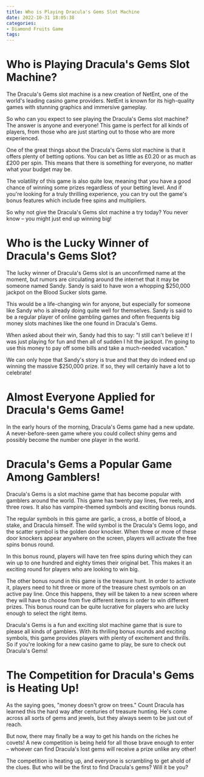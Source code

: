 ```yaml
---
title: Who is Playing Dracula's Gems Slot Machine
date: 2022-10-31 18:05:38
categories:
- Diamond Fruits Game
tags:
---
```



#  Who is Playing Dracula's Gems Slot Machine?

The Dracula's Gems slot machine is a new creation of NetEnt, one of the world's leading casino game providers. NetEnt is known for its high-quality games with stunning graphics and immersive gameplay.

So who can you expect to see playing the Dracula's Gems slot machine? The answer is anyone and everyone! This game is perfect for all kinds of players, from those who are just starting out to those who are more experienced.

One of the great things about the Dracula's Gems slot machine is that it offers plenty of betting options. You can bet as little as £0.20 or as much as £200 per spin. This means that there is something for everyone, no matter what your budget may be.

The volatility of this game is also quite low, meaning that you have a good chance of winning some prizes regardless of your betting level. And if you're looking for a truly thrilling experience, you can try out the game's bonus features which include free spins and multipliers.

So why not give the Dracula's Gems slot machine a try today? You never know – you might just end up winning big!

#  Who is the Lucky Winner of Dracula's Gems Slot?

The lucky winner of Dracula's Gems slot is an unconfirmed name at the moment, but rumors are circulating around the internet that it may be someone named Sandy. Sandy is said to have won a whopping $250,000 jackpot on the Blood Sucker slots game.

This would be a life-changing win for anyone, but especially for someone like Sandy who is already doing quite well for themselves. Sandy is said to be a regular player of online gambling games and often frequents big money slots machines like the one found in Dracula's Gems.

When asked about their win, Sandy had this to say: "I still can't believe it! I was just playing for fun and then all of sudden I hit the jackpot. I'm going to use this money to pay off some bills and take a much-needed vacation."

We can only hope that Sandy's story is true and that they do indeed end up winning the massive $250,000 prize. If so, they will certainly have a lot to celebrate!

#  Almost Everyone Applied for Dracula's Gems Game!

In the early hours of the morning, Dracula's Gems game had a new update. A never-before-seen game where you could collect shiny gems and possibly become the number one player in the world.

#  Dracula's Gems a Popular Game Among Gamblers!

Dracula's Gems is a slot machine game that has become popular with gamblers around the world. This game has twenty pay lines, five reels, and three rows. It also has vampire-themed symbols and exciting bonus rounds.

The regular symbols in this game are garlic, a cross, a bottle of blood, a stake, and Dracula himself. The wild symbol is the Dracula's Gems logo, and the scatter symbol is the golden door knocker. When three or more of these door knockers appear anywhere on the screen, players will activate the free spins bonus round.

In this bonus round, players will have ten free spins during which they can win up to one hundred and eighty times their original bet. This makes it an exciting round for players who are looking to win big.

The other bonus round in this game is the treasure hunt. In order to activate it, players need to hit three or more of the treasure chest symbols on an active pay line. Once this happens, they will be taken to a new screen where they will have to choose from five different items in order to win different prizes. This bonus round can be quite lucrative for players who are lucky enough to select the right items.

Dracula's Gems is a fun and exciting slot machine game that is sure to please all kinds of gamblers. With its thrilling bonus rounds and exciting symbols, this game provides players with plenty of excitement and thrills. So if you're looking for a new casino game to play, be sure to check out Dracula's Gems!

#  The Competition for Dracula's Gems is Heating Up!

As the saying goes, "money doesn't grow on trees." Count Dracula has learned this the hard way after centuries of treasure hunting. He's come across all sorts of gems and jewels, but they always seem to be just out of reach.

But now, there may finally be a way to get his hands on the riches he covets! A new competition is being held for all those brave enough to enter – whoever can find Dracula's lost gems will receive a prize unlike any other!

The competition is heating up, and everyone is scrambling to get ahold of the clues. But who will be the first to find Dracula's gems? Will it be you?